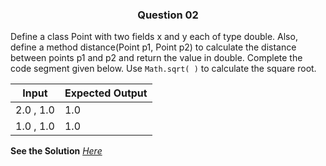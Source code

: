 <h3 align="center"> Question 02 </h3>

Define a class Point with two fields x and y each of type double. Also, define a method distance(Point p1, Point p2) to calculate the distance between points p1 and p2 and return the value in double.
Complete the code segment given below. Use `Math.sqrt( )` to calculate the square root.


   Input    | Expected Output
------------|----------------------
2.0 , 1.0   | 1.0
1.0 , 1.0   | 1.0

**See the Solution** *[Here](https://github.com/garvitraj/Swayam-IIT-KGP-NPTEL-Java-Course-2021-/blob/main/Week%203/Question%2003/solution.java)*
